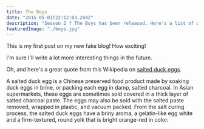 ```yaml
---
title: The Boys
date: "2015-05-01T22:12:03.284Z"
description: "Season 2 f The Boys has been released. Here's a list of what to expect from the fantastic superhero show."
featuredImage: "./boys.jpg"
---
```


This is my first post on my new fake blog! How exciting!

I'm sure I'll write a lot more interesting things in the future.

Oh, and here's a great quote from this Wikipedia on
[salted duck eggs](https://en.wikipedia.org/wiki/Salted_duck_egg).

A salted duck egg is a Chinese preserved food product made by soaking duck
eggs in brine, or packing each egg in damp, salted charcoal. In Asian
supermarkets, these eggs are sometimes sold covered in a thick layer of salted
charcoal paste. The eggs may also be sold with the salted paste removed,
wrapped in plastic, and vacuum packed. From the salt curing process, the
salted duck eggs have a briny aroma, a gelatin-like egg white and a
firm-textured, round yolk that is bright orange-red in color.
